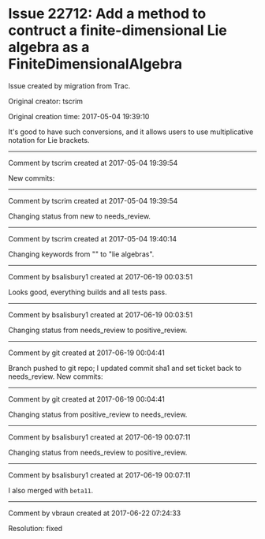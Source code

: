 # Issue 22712: Add a method to contruct a finite-dimensional Lie algebra as a FiniteDimensionalAlgebra

Issue created by migration from Trac.

Original creator: tscrim

Original creation time: 2017-05-04 19:39:10

It's good to have such conversions, and it allows users to use multiplicative notation for Lie brackets.


---

Comment by tscrim created at 2017-05-04 19:39:54

New commits:


---

Comment by tscrim created at 2017-05-04 19:39:54

Changing status from new to needs_review.


---

Comment by tscrim created at 2017-05-04 19:40:14

Changing keywords from "" to "lie algebras".


---

Comment by bsalisbury1 created at 2017-06-19 00:03:51

Looks good, everything builds and all tests pass.


---

Comment by bsalisbury1 created at 2017-06-19 00:03:51

Changing status from needs_review to positive_review.


---

Comment by git created at 2017-06-19 00:04:41

Branch pushed to git repo; I updated commit sha1 and set ticket back to needs_review. New commits:


---

Comment by git created at 2017-06-19 00:04:41

Changing status from positive_review to needs_review.


---

Comment by bsalisbury1 created at 2017-06-19 00:07:11

Changing status from needs_review to positive_review.


---

Comment by bsalisbury1 created at 2017-06-19 00:07:11

I also merged with `beta11`.


---

Comment by vbraun created at 2017-06-22 07:24:33

Resolution: fixed
